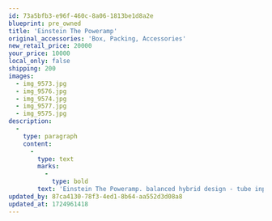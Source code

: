 ```yaml
---
id: 73a5bfb3-e96f-460c-8a06-1813be1d8a2e
blueprint: pre_owned
title: 'Einstein The Poweramp'
original_accessories: 'Box, Packing, Accessories'
new_retail_price: 20000
your_price: 10000
local_only: false
shipping: 200
images:
  - img_9573.jpg
  - img_9576.jpg
  - img_9574.jpg
  - img_9577.jpg
  - img_9575.jpg
description:
  -
    type: paragraph
    content:
      -
        type: text
        marks:
          -
            type: bold
        text: 'Einstein The Poweramp. balanced hybrid design - tube input and solid state output. 90 watts per channel into 8 ohms. The amplifier is in like-new condition with original box, packing and accessories. Unit sold as new for $20,000.00'
updated_by: 87ca4130-78f3-4ed1-8b64-aa552d3d08a8
updated_at: 1724961418
---
```

